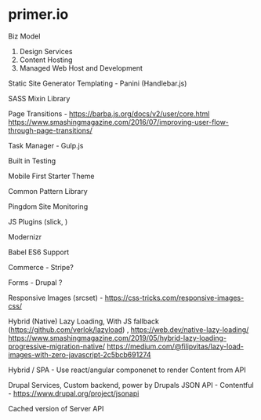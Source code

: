 # primer.io

Biz Model

1. Design Services 
2. Content Hosting
3. Managed Web Host and Development


Static Site Generator
Templating - Panini (Handlebar.js)

SASS Mixin Library

Page Transitions - https://barba.js.org/docs/v2/user/core.html
https://www.smashingmagazine.com/2016/07/improving-user-flow-through-page-transitions/

Task Manager - Gulp.js

Built in Testing

Mobile First Starter Theme

Common Pattern Library

Pingdom Site Monitoring

JS Plugins (slick, )

Modernizr

Babel ES6 Support

Commerce - Stripe?

Forms - Drupal ?

Responsive Images (srcset) - https://css-tricks.com/responsive-images-css/

Hybrid (Native) Lazy Loading, With JS fallback (https://github.com/verlok/lazyload) , https://web.dev/native-lazy-loading/
https://www.smashingmagazine.com/2019/05/hybrid-lazy-loading-progressive-migration-native/
https://medium.com/@filipvitas/lazy-load-images-with-zero-javascript-2c5bcb691274

Hybrid / SPA - Use react/angular componenet to render Content from API

Drupal Services, Custom backend, power by Drupals JSON API - Contentful - https://www.drupal.org/project/jsonapi

Cached version of Server API
